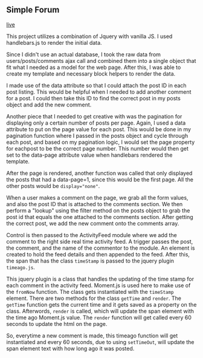 ## Simple Forum

[live](https://jjs88.github.io/md-simple-forum)

This project utilizes a combination of Jquery with vanilla JS. I used handlebars.js to render the initial data. 

Since I didn't use an actual database, I took the raw data from users/posts/comments ajax call
and combined them into a single object that fit what I needed as a model for the web page. After this, I was able to create my template and necessary block helpers to render the data.

I made use of the data attribute so that I could attach the post ID in each post listing. This would be helpful
when I needed to add another comment for a post. I could then take this ID to find the correct post in my posts object and
add the new comment.

Another piece that I needed to get creative with was the pagination for displaying only a certain number of
posts per page. Again, I used a data attribute to put on the page value for each post. This would be done in my pagination function
where I passed in the posts object and cycle through each post, and based on my pagination logic, I would set the page property for eachpost to be the correct page number. This number would then get set to the data-page attribute value when handlebars rendered the template.

After the page is rendered, another function was called that only displayed the posts that had a data-page=1, since this would be the first page. All the other posts would be ``display="none"``.

When a user makes a comment on the page, we grab all the form values, and also the post ID that is attached to the comments section. We then 
perform a "lookup" using the filter method on the posts object to grab the post id that equals the one attached to the comments section. After getting the correct post, we add the new comment onto the comments array.

Control is then passed to the ActivityFeed module where we add the comment to the right side real time activity feed. A trigger passes the post, the comment, and the name of the commentor to the module. An element is created to hold the feed details and then appended to the feed. After this, the span that has the class ``timeStamp`` is passed to the jquery plugin `timeago.js`. 

This jquery plugin is a class that handles the updating of the time stamp for each comment in the activity feed. Moment.js is used here to make use of the `fromNow` function. The class gets instantiated with the `timeStamp` element. There are two methods for the class `getTime` and `render`. The `getTime` function gets the current time and it gets saved as a property on the class. Afterwords, `render` is called, which will update the span element with the time ago Moment.js value. The `render` function will get called every 60 seconds to update the html on the page. 

So, everytime a new comment is made, this timeago function will get instantiated and every 60 seconds, due to using `setTimeOut`, will update the span element text with how long ago it was posted.

